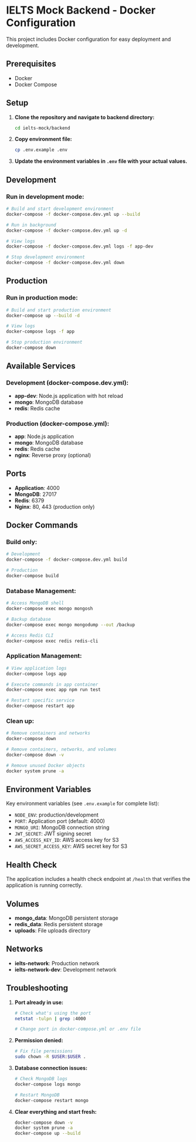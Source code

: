 # IELTS Mock Backend - Docker Configuration

This project includes Docker configuration for easy deployment and development.

## Prerequisites

- Docker
- Docker Compose

## Setup

1. **Clone the repository and navigate to backend directory:**
   ```bash
   cd ielts-mock/backend
   ```

2. **Copy environment file:**
   ```bash
   cp .env.example .env
   ```

3. **Update the environment variables in `.env` file with your actual values.**

## Development

### Run in development mode:
```bash
# Build and start development environment
docker-compose -f docker-compose.dev.yml up --build

# Run in background
docker-compose -f docker-compose.dev.yml up -d

# View logs
docker-compose -f docker-compose.dev.yml logs -f app-dev

# Stop development environment
docker-compose -f docker-compose.dev.yml down
```

## Production

### Run in production mode:
```bash
# Build and start production environment
docker-compose up --build -d

# View logs
docker-compose logs -f app

# Stop production environment
docker-compose down
```

## Available Services

### Development (docker-compose.dev.yml):
- **app-dev**: Node.js application with hot reload
- **mongo**: MongoDB database
- **redis**: Redis cache

### Production (docker-compose.yml):
- **app**: Node.js application
- **mongo**: MongoDB database  
- **redis**: Redis cache
- **nginx**: Reverse proxy (optional)

## Ports

- **Application**: 4000
- **MongoDB**: 27017
- **Redis**: 6379
- **Nginx**: 80, 443 (production only)

## Docker Commands

### Build only:
```bash
# Development
docker-compose -f docker-compose.dev.yml build

# Production
docker-compose build
```

### Database Management:
```bash
# Access MongoDB shell
docker-compose exec mongo mongosh

# Backup database
docker-compose exec mongo mongodump --out /backup

# Access Redis CLI
docker-compose exec redis redis-cli
```

### Application Management:
```bash
# View application logs
docker-compose logs app

# Execute commands in app container
docker-compose exec app npm run test

# Restart specific service
docker-compose restart app
```

### Clean up:
```bash
# Remove containers and networks
docker-compose down

# Remove containers, networks, and volumes
docker-compose down -v

# Remove unused Docker objects
docker system prune -a
```

## Environment Variables

Key environment variables (see `.env.example` for complete list):

- `NODE_ENV`: production/development
- `PORT`: Application port (default: 4000)
- `MONGO_URI`: MongoDB connection string
- `JWT_SECRET`: JWT signing secret
- `AWS_ACCESS_KEY_ID`: AWS access key for S3
- `AWS_SECRET_ACCESS_KEY`: AWS secret key for S3

## Health Check

The application includes a health check endpoint at `/health` that verifies the application is running correctly.

## Volumes

- **mongo_data**: MongoDB persistent storage
- **redis_data**: Redis persistent storage
- **uploads**: File uploads directory

## Networks

- **ielts-network**: Production network
- **ielts-network-dev**: Development network

## Troubleshooting

1. **Port already in use:**
   ```bash
   # Check what's using the port
   netstat -tulpn | grep :4000
   
   # Change port in docker-compose.yml or .env file
   ```

2. **Permission denied:**
   ```bash
   # Fix file permissions
   sudo chown -R $USER:$USER .
   ```

3. **Database connection issues:**
   ```bash
   # Check MongoDB logs
   docker-compose logs mongo
   
   # Restart MongoDB
   docker-compose restart mongo
   ```

4. **Clear everything and start fresh:**
   ```bash
   docker-compose down -v
   docker system prune -a
   docker-compose up --build
   ```